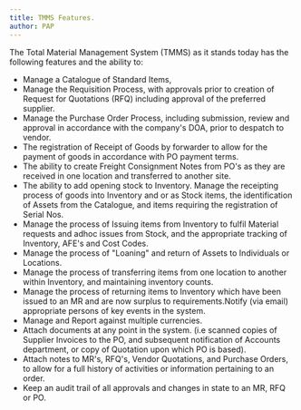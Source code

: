 ```yaml
---
title: TMMS Features.
author: PAP
---
```


The Total Material Management System (TMMS) as it stands today has the following features and the ability to:

- Manage a Catalogue of Standard Items,
- Manage the Requisition Process, with approvals prior to creation of Request for Quotations (RFQ) including approval of the preferred supplier.
- Manage the Purchase Order Process, including submission, review and approval in accordance with the company's DOA, prior to despatch to vendor.
- The registration of Receipt of Goods by forwarder to allow for the payment of goods in accordance with PO payment terms.
- The ability to create Freight Consignment Notes from PO's as they are received in one location and transferred to another site.
- The ability to add opening stock to Inventory. Manage the receipting process of goods into Inventory and or as Stock items, the identification of Assets from the Catalogue, and items requiring the registration of Serial Nos.
- Manage the process of Issuing items from Inventory to fulfil Material requests and adhoc issues from Stock, and the appropriate tracking of Inventory, AFE's and Cost Codes.
- Manage the process of "Loaning" and return of Assets to Individuals or Locations.
- Manage the process of transferring items from one location to another within Inventory, and maintaining inventory counts.
- Manage the process of returning items to Inventory which have been issued to an MR and are now surplus to requirements.Notify (via email) appropriate persons of key events in the system.
- Manage and Report against multiple currencies.
- Attach documents at any point in the system. (i.e scanned copies of Supplier Invoices to the PO, and subsequent notification of Accounts department, or copy of Quotation upon which PO is based).
- Attach notes to MR's, RFQ's, Vendor Quotations, and Purchase Orders, to allow for a full history of activities or information pertaining to an order.
- Keep an audit trail of all approvals and changes in state to an MR, RFQ or PO.
